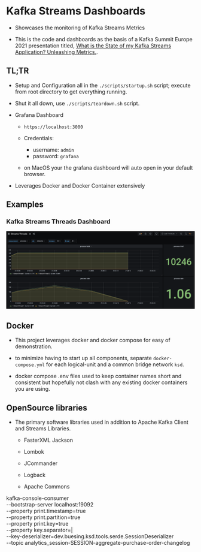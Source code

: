 
# Kafka Streams Dashboards

* Showcases the monitoring of Kafka Streams Metrics

* This is the code and dashboards as the basis of a Kafka Summit Europe 2021 presentation titled,
[What is the State of my Kafka Streams Application? Unleashing Metrics.](https://www.kafka-summit.org/sessions/what-is-the-state-of-my-kafka-streams-application-unleashing-metrics).

## TL;TR

* Setup and Configuration all in the `./scripts/startup.sh` script; execute from root directory to get everything running.

* Shut it all down, use `./scripts/teardown.sh` script.

* Grafana Dashboard 

  * `https://localhost:3000`
  * Credentials:
    * username: `admin`
    * password: `grafana`

  * on MacOS your the grafana dashboard will auto open in your default browser.

* Leverages Docker and Docker Container extensively

## Examples

### Kafka Streams Threads Dashboard
![Kafka Streams Threads](./doc/streams_thread_dashboard.png)

## Docker 

* This project leverages docker and docker compose for easy of demonstration.

* to minimize having to start up all components, separate `docker-compose.yml` for each logical-unit and a common bridge network `ksd`.

* docker compose .env files used to keep container names short and consistent but hopefully not clash with any existing docker containers you are using.

## OpenSource libraries

* The primary software libraries used in addition to Apache Kafka Client and Streams Libraries.

  * FasterXML Jackson

  * Lombok

  * JCommander

  * Logback

  * Apache Commons




kafka-console-consumer \
--bootstrap-server localhost:19092 \
--property print.timestamp=true \
--property print.partition=true \
--property print.key=true \
--property key.separator=\| \
--key-deserializer=dev.buesing.ksd.tools.serde.SessionDeserializer \
--topic analytics_session-SESSION-aggregate-purchase-order-changelog